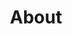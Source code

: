 ---
title: About
sections:
  - type: features_section
    # title: About
    features:
      - title: About Prowerse
        content: >-
          Prowerse believes in a personalized approach to every customer. The selection of development practice is tailored to customer's specific business needs. Be it classical methodologies, such as Waterfall or Prototype development, or modern approaches like Agile, Kanban, Lean or Extreme Programming, Prowerse ensures a timely delivery of the project.
        image: images/about-us.jpg
        image_alt: People in conversation in the office lounge area
        media_position: left
        media_width: fifty
    feature_padding_vert: large
    background_color: none
  - type: features_section
    title: Prowerse Values
    features:
      - title: People
        content: >-
          People are the focus of fundamental belief at Prowerse. To attract, hire and retain the best talents and provide first-class learning, growing & working experiences is the core Prowerse value.
        image: images/people.jpg
        image_alt: People in conversation in the office lounge area
        media_position: right
        media_width: fifty
      - title: Journey
        content: >-
          Prowerse passionately believes that moments, experiences, and memories shared by team while on a project delivery must be enjoyable & wholesome. As they say, Happiness is a journey, not a destination.
        image: images/journey.jpg
        image_alt: People in a conference room
        media_position: left
        media_width: fifty
      - title: Progress
        content: >-
          Stay focused on the continuous march toward achieving the milestones, the successes, and the breakthroughs.
        image: images/progress.jpg
        image_alt: Happy co-workers
        media_position: right
        media_width: fifty
  - type: grid_section
    title: Meet The Team
    grid_items:
      - title: Pradyuman Zala
        subtitle: Founder & Technology Evangelist
        title_align: center
        actions:
          - label: Linkedin
            url: "https://www.linkedin.com/in/zalaps/"
            style: link
            has_icon: true
            icon: linkedin
            icon_position: center
            new_window: true
        actions_align: center
        image: images/pradyuman-zala.jpg
        image_position: top
    grid_cols: three
    align: center
    background_color: none
seo:
  title: About Prowerse
  description: This is the about us page
  extra:
    - name: 'og:type'
      value: website
      keyName: property
    - name: 'og:title'
      value: About
      keyName: property
    - name: 'og:description'
      value: This is the about us page
      keyName: property
    - name: 'og:image'
      value: images/about-1.jpg
      keyName: property
      relativeUrl: true
    - name: 'twitter:card'
      value: summary_large_image
    - name: 'twitter:title'
      value: About
    - name: 'twitter:description'
      value: This is the about us page
    - name: 'twitter:image'
      value: images/about-1.jpg
      relativeUrl: true
layout: advanced
---
